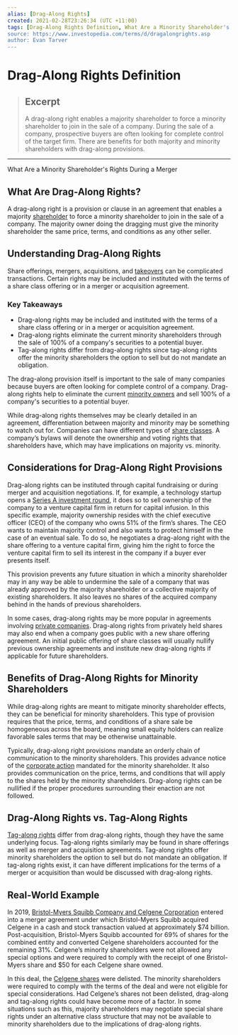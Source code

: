 ```yaml
---
alias: [Drag-Along Rights]
created: 2021-02-28T23:26:34 (UTC +11:00)
tags: [Drag-Along Rights Definition, What Are a Minority Shareholder's Rights During a Merger]
source: https://www.investopedia.com/terms/d/dragalongrights.asp
author: Evan Tarver
---
```


# Drag-Along Rights Definition

> ## Excerpt
> A drag-along right enables a majority shareholder to force a minority shareholder to join in the sale of a company. During the sale of a company, prospective buyers are often looking for complete control of the target firm. There are benefits for both majority and minority shareholders with drag-along provisions.

---

What Are a Minority Shareholder's Rights During a Merger
## What Are Drag-Along Rights?

A drag-along right is a provision or clause in an agreement that enables a majority [shareholder](https://www.investopedia.com/terms/s/shareholder.asp) to force a minority shareholder to join in the sale of a company. The majority owner doing the dragging must give the minority shareholder the same price, terms, and conditions as any other seller.

## Understanding Drag-Along Rights

Share offerings, mergers, acquisitions, and [takeovers](https://www.investopedia.com/terms/t/takeover.asp) can be complicated transactions. Certain rights may be included and instituted with the terms of a share class offering or in a merger or acquisition agreement.

### Key Takeaways

-   Drag-along rights may be included and instituted with the terms of a share class offering or in a merger or acquisition agreement.
-   Drag-along rights eliminate the current minority shareholders through the sale of 100% of a company's securities to a potential buyer.
-   Tag-along rights differ from drag-along rights since tag-along rights offer the minority shareholders the option to sell but do not mandate an obligation.

The drag-along provision itself is important to the sale of many companies because buyers are often looking for complete control of a company. Drag-along rights help to eliminate the current [minority owners](https://www.investopedia.com/terms/m/minorityinterest.asp) and sell 100% of a company's securities to a potential buyer.

While drag-along rights themselves may be clearly detailed in an agreement, differentiation between majority and minority may be something to watch out for. Companies can have different types of [share classes](https://www.investopedia.com/terms/s/share_class.asp). A company’s bylaws will denote the ownership and voting rights that shareholders have, which may have implications on majority vs. minority.

## Considerations for Drag-Along Right Provisions

Drag-along rights can be instituted through capital fundraising or during merger and acquisition negotiations. If, for example, a technology startup opens a [Series A investment round](https://www.investopedia.com/terms/s/seriesa.asp), it does so to sell ownership of the company to a venture capital firm in return for capital infusion. In this specific example, majority ownership resides with the chief executive officer (CEO) of the company who owns 51% of the firm’s shares. The CEO wants to maintain majority control and also wants to protect himself in the case of an eventual sale. To do so, he negotiates a drag-along right with the share offering to a venture capital firm, giving him the right to force the venture capital firm to sell its interest in the company if a buyer ever presents itself.

This provision prevents any future situation in which a minority shareholder may in any way be able to undermine the sale of a company that was already approved by the majority shareholder or a collective majority of existing shareholders. It also leaves no shares of the acquired company behind in the hands of previous shareholders.

In some cases, drag-along rights may be more popular in agreements involving [private companies](https://www.investopedia.com/terms/p/privateequity.asp). Drag-along rights from privately held shares may also end when a company goes public with a new share offering agreement. An initial public offering of share classes will usually nullify previous ownership agreements and institute new drag-along rights if applicable for future shareholders.

## Benefits of Drag-Along Rights for Minority Shareholders

While drag-along rights are meant to mitigate minority shareholder effects, they can be beneficial for minority shareholders. This type of provision requires that the price, terms, and conditions of a share sale be homogeneous across the board, meaning small equity holders can realize favorable sales terms that may be otherwise unattainable.

Typically, drag-along right provisions mandate an orderly chain of communication to the minority shareholders. This provides advance notice of the [corporate action](https://www.investopedia.com/terms/c/corporateaction.asp) mandated for the minority shareholder. It also provides communication on the price, terms, and conditions that will apply to the shares held by the minority shareholders. Drag-along rights can be nullified if the proper procedures surrounding their enaction are not followed.

## Drag-Along Rights vs. Tag-Along Rights

[Tag-along rights](https://www.investopedia.com/terms/t/tagalongrights.asp) differ from drag-along rights, though they have the same underlying focus. Tag-along rights similarly may be found in share offerings as well as merger and acquisition agreements. Tag-along rights offer minority shareholders the option to sell but do not mandate an obligation. If tag-along rights exist, it can have different implications for the terms of a merger or acquisition than would be discussed with drag-along rights.

## Real-World Example

In 2019, [Bristol-Myers Squibb Company and Celgene Corporation](https://news.bms.com/press-release/corporatefinancial-news/bristol-myers-squibb-acquire-celgene-create-premier-innovative) entered into a merger agreement under which Bristol-Myers Squibb acquired Celgene in a cash and stock transaction valued at approximately $74 billion. Post-acquisition, Bristol-Myers Squibb accounted for 69% of shares for the combined entity and converted Celgene shareholders accounted for the remaining 31%. Celgene’s minority shareholders were not allowed any special options and were required to comply with the receipt of one Bristol-Myers share and $50 for each Celgene share owned.

In this deal, the [Celgene shares](https://www.bms.com/investors/shareholder-services/shareholder-faq.html) were delisted. The minority shareholders were required to comply with the terms of the deal and were not eligible for special considerations. Had Celgene’s shares not been delisted, drag-along and tag-along rights could have become more of a factor. In some situations such as this, majority shareholders may negotiate special share rights under an alternative class structure that may not be available to minority shareholders due to the implications of drag-along rights.
